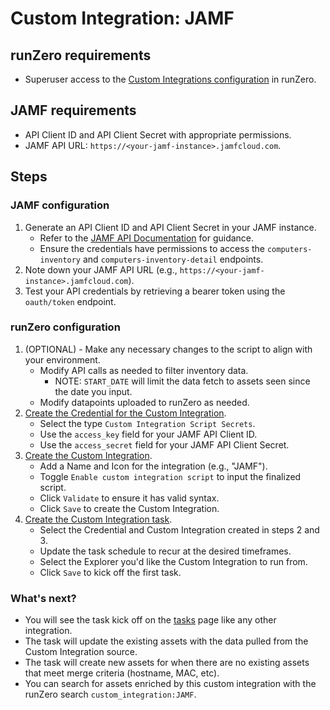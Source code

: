 # Custom Integration: JAMF

## runZero requirements

- Superuser access to the [Custom Integrations configuration](https://console.runzero.com/custom-integrations) in runZero.

## JAMF requirements

- API Client ID and API Client Secret with appropriate permissions.
- JAMF API URL: `https://<your-jamf-instance>.jamfcloud.com`.

## Steps

### JAMF configuration

1. Generate an API Client ID and API Client Secret in your JAMF instance.
   - Refer to the [JAMF API Documentation](https://developer.jamf.com/) for guidance.
   - Ensure the credentials have permissions to access the `computers-inventory` and `computers-inventory-detail` endpoints.
2. Note down your JAMF API URL (e.g., `https://<your-jamf-instance>.jamfcloud.com`).
3. Test your API credentials by retrieving a bearer token using the `oauth/token` endpoint.

### runZero configuration

1. (OPTIONAL) - Make any necessary changes to the script to align with your environment.
    - Modify API calls as needed to filter inventory data.
      - NOTE: `START_DATE` will limit the data fetch to assets seen since the date you input.
    - Modify datapoints uploaded to runZero as needed.
2. [Create the Credential for the Custom Integration](https://console.runzero.com/credentials).
    - Select the type `Custom Integration Script Secrets`.
    - Use the `access_key` field for your JAMF API Client ID.
    - Use the `access_secret` field for your JAMF API Client Secret.
3. [Create the Custom Integration](https://console.runzero.com/custom-integrations/new).
    - Add a Name and Icon for the integration (e.g., "JAMF").
    - Toggle `Enable custom integration script` to input the finalized script.
    - Click `Validate` to ensure it has valid syntax.
    - Click `Save` to create the Custom Integration.
4. [Create the Custom Integration task](https://console.runzero.com/ingest/custom/).
    - Select the Credential and Custom Integration created in steps 2 and 3.
    - Update the task schedule to recur at the desired timeframes.
    - Select the Explorer you'd like the Custom Integration to run from.
    - Click `Save` to kick off the first task.

### What's next?

- You will see the task kick off on the [tasks](https://console.runzero.com/tasks) page like any other integration.
- The task will update the existing assets with the data pulled from the Custom Integration source.
- The task will create new assets for when there are no existing assets that meet merge criteria (hostname, MAC, etc).
- You can search for assets enriched by this custom integration with the runZero search `custom_integration:JAMF`.
